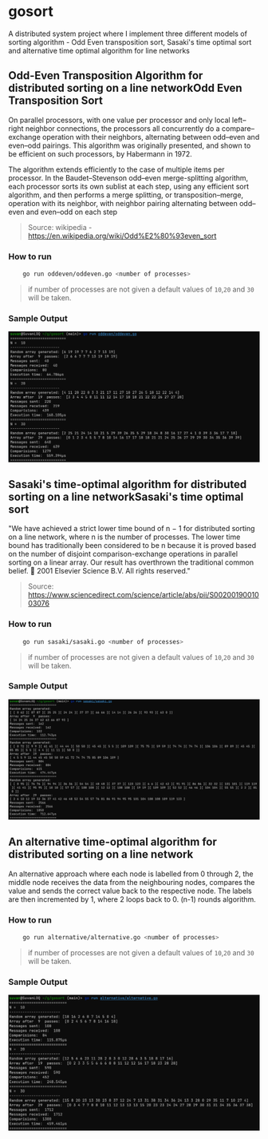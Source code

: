 # gosort
A distributed system project where I implement three different models of sorting algorithm - Odd Even transposition sort, Sasaki's time optimal sort and alternative time optimal algorithm for line networks 

## Odd-Even Transposition Algorithm for distributed sorting on a line networkOdd Even Transposition Sort

On parallel processors, with one value per processor and only local left–right neighbor connections, the processors all concurrently do a compare–exchange operation with their neighbors, alternating between odd–even and even–odd pairings. This algorithm was originally presented, and shown to be efficient on such processors, by Habermann in 1972.

The algorithm extends efficiently to the case of multiple items per processor. In the Baudet–Stevenson odd–even merge-splitting algorithm, each processor sorts its own sublist at each step, using any efficient sort algorithm, and then performs a merge splitting, or transposition–merge, operation with its neighbor, with neighbor pairing alternating between odd–even and even–odd on each step

> Source: wikipedia - https://en.wikipedia.org/wiki/Odd%E2%80%93even_sort

### How to run

```bash
    go run oddeven/oddeven.go <number of processes>
```
> if number of processes are not given a default values of `10`,`20` and `30` will be taken.

### Sample Output

![Odd Even algorithm output](/screenshots/oddeven.png)

## Sasaki's time-optimal algorithm for distributed sorting on a line networkSasaki's time optimal sort

"We have achieved a strict lower time bound of n − 1 for distributed sorting on a line network, where n is the number of processes. The lower time bound has traditionally been considered to be n because it is proved based on the number of disjoint comparison-exchange operations in parallel sorting on a linear array. Our result has overthrown the traditional common belief.  2001 Elsevier Science B.V. All rights reserved."

> Source: https://www.sciencedirect.com/science/article/abs/pii/S0020019001003076

### How to run

```bash
    go run sasaki/sasaki.go <number of processes>
```
> if number of processes are not given a default values of `10`,`20` and `30` will be taken.

### Sample Output

![Sasaki's algorithm output](/screenshots/sasaki.png)

## An alternative time-optimal algorithm for distributed sorting on a line network

An alternative approach where each node is labelled from 0 through 2, the middle node receives the data from the neighbouring nodes, compares the value and sends the correct value back to the respective node. The labels are then incremented by 1, where 2 loops back to 0. (n-1) rounds algorithm.

### How to run

```bash
    go run alternative/alternative.go <number of processes>
```

> if number of processes are not given a default values of `10`,`20` and `30` will be taken.

### Sample Output

![Alternative algorithm output](/screenshots/alternative.png)


